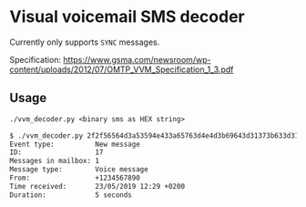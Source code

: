 # Visual voicemail SMS decoder

Currently only supports `SYNC` messages.

Specification: https://www.gsma.com/newsroom/wp-content/uploads/2012/07/OMTP_VVM_Specification_1_3.pdf

## Usage

```txt
./vvm_decoder.py <binary sms as HEX string>
```

```txt
$ ./vvm_decoder.py 2f2f56564d3a53594e433a65763d4e4d3b69643d31373b633d313b743d763b733d2b313233343536373839303b64743d32332f30352f323031392031323a3239202b303230303b6c3d35
Event type:          New message
ID:                  17
Messages in mailbox: 1
Message type:        Voice message
From:                +1234567890
Time received:       23/05/2019 12:29 +0200
Duration:            5 seconds
```


